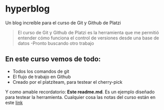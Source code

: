 # hyperblog
Un blog increíble para el curso de Git y Github de Platzi
>El curso de Git y Github de Platzi es la herramienta que me permitió entender cómo funciona el control de versiones desde una base de datos
> -Pronto buscando otro trabajo

## En este curso vemos de todo:
- Todos los comandos de git
- El flujo de trabajo en Github
- Creado por el platziteam, para testear el cherry-pick

Y como amable recordatorio: **Este readme.md**. Es un ejemplo diseñado para testear la herramienta. Cualquier cosa las notas del curso están en este [link](https://docs.google.com/document/d/1D2uxtorHRNLB4FkwjlZIpMtozKgBrB5uIY71SvIlnaU/edit?pli=1)